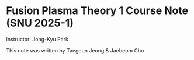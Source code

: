 # Fusion Plasma Theory 1 Course Note (SNU 2025-1)

Instructor: Jong-Kyu Park

This note was written by Taegeun Jeong & Jaebeom Cho

